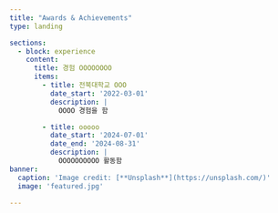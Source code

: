 ```yaml
---
title: "Awards & Achievements"
type: landing

sections:
  - block: experience
    content:
      title: 경험 OOOOOOOO
      items:
        - title: 전북대학교 OOO
          date_start: '2022-03-01'
          description: |
            OOOO 경험을 함

        - title: ooooo
          date_start: '2024-07-01'
          date_end: '2024-08-31'
          description: |
            OOOOOOOOOO 활동함
banner:
  caption: 'Image credit: [**Unsplash**](https://unsplash.com/)'
  image: 'featured.jpg'

---
```

